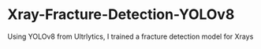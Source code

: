 # Xray-Fracture-Detection-YOLOv8
Using YOLOv8 from Ultrlytics, I trained a fracture detection model for Xrays
